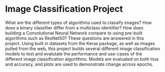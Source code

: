 # Image Classification Project

What are the different types of algorithms used to classify images? How does a binary classifier differ from a multiclass identifier? How does building a Convolutional Neural Network compare to using pre-built algorithms such as ResNet50? These questions are answered in this project.
Using built in datasets from the Keras package, as well as images pulled from the web, this project builds several different image classification models to test and evalutate the performance and use-cases of the different image classification algorithms. Models are evaluated on both loss and accuracy,
and plots are used to demonstrate change across epochs. 
